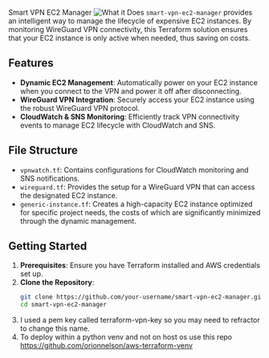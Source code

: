  Smart VPN EC2 Manager
![What it Does](https://or9.ca/images/CloudBridge.png)
`smart-vpn-ec2-manager` provides an intelligent way to manage the lifecycle of expensive EC2 instances. By monitoring WireGuard VPN connectivity, this Terraform solution ensures that your EC2 instance is only active when needed, thus saving on costs.

## Features

- **Dynamic EC2 Management**: Automatically power on your EC2 instance when you connect to the VPN and power it off after disconnecting.
- **WireGuard VPN Integration**: Securely access your EC2 instance using the robust WireGuard VPN protocol.
- **CloudWatch & SNS Monitoring**: Efficiently track VPN connectivity events to manage EC2 lifecycle with CloudWatch and SNS.

## File Structure

- `vpnwatch.tf`: Contains configurations for CloudWatch monitoring and SNS notifications.
- `wireguard.tf`: Provides the setup for a WireGuard VPN that can access the designated EC2 instance.
- `generic-instance.tf`: Creates a high-capacity EC2 instance optimized for specific project needs, the costs of which are significantly minimized through the dynamic management.

## Getting Started

1. **Prerequisites**: Ensure you have Terraform installed and AWS credentials set up.
2. **Clone the Repository**:
   ```bash
   git clone https://github.com/your-username/smart-vpn-ec2-manager.git
   cd smart-vpn-ec2-manager
3. I used a pem key called terraform-vpn-key so you may need to refractor to change this name. 
4. To deploy within a python venv and not on host os use this repo  https://github.com/orionnelson/aws-terraform-venv

